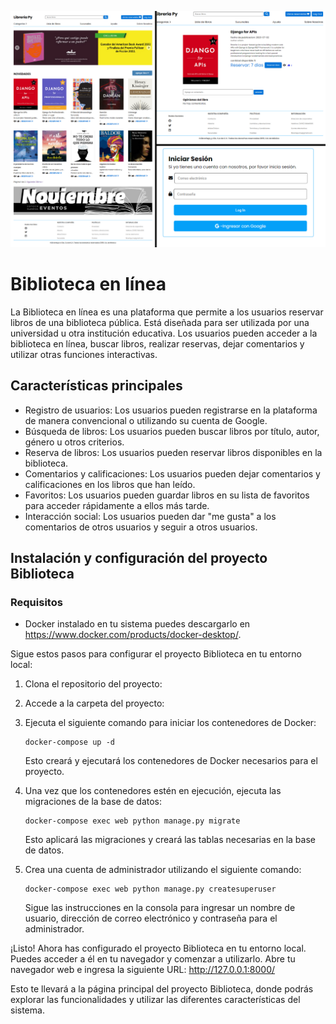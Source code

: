 ![Texto alternativo](https://github.com/zk-error/ch4-bookstore/blob/master/ejemplo.png)
# Biblioteca en línea

La Biblioteca en línea es una plataforma que permite a los usuarios reservar libros de una biblioteca pública. Está diseñada para ser utilizada por una universidad u otra institución educativa. Los usuarios pueden acceder a la biblioteca en línea, buscar libros, realizar reservas, dejar comentarios y utilizar otras funciones interactivas.

## Características principales

- Registro de usuarios: Los usuarios pueden registrarse en la plataforma de manera convencional o utilizando su cuenta de Google.
- Búsqueda de libros: Los usuarios pueden buscar libros por título, autor, género u otros criterios.
- Reserva de libros: Los usuarios pueden reservar libros disponibles en la biblioteca.
- Comentarios y calificaciones: Los usuarios pueden dejar comentarios y calificaciones en los libros que han leído.
- Favoritos: Los usuarios pueden guardar libros en su lista de favoritos para acceder rápidamente a ellos más tarde.
- Interacción social: Los usuarios pueden dar "me gusta" a los comentarios de otros usuarios y seguir a otros usuarios.



## Instalación y configuración del proyecto Biblioteca
### Requisitos

- Docker  instalado en tu sistema puedes descargarlo en https://www.docker.com/products/docker-desktop/.

Sigue estos pasos para configurar el proyecto Biblioteca en tu entorno local:

1. Clona el repositorio del proyecto:

2. Accede a la carpeta del proyecto:

3. Ejecuta el siguiente comando para iniciar los contenedores de Docker:

   ```shell
   docker-compose up -d
   ```

   Esto creará y ejecutará los contenedores de Docker necesarios para el proyecto.

4. Una vez que los contenedores estén en ejecución, ejecuta las migraciones de la base de datos:

   ```shell
   docker-compose exec web python manage.py migrate
   ```

   Esto aplicará las migraciones y creará las tablas necesarias en la base de datos.

5. Crea una cuenta de administrador utilizando el siguiente comando:

   ```shell
   docker-compose exec web python manage.py createsuperuser
   ```

   Sigue las instrucciones en la consola para ingresar un nombre de usuario, dirección de correo electrónico y contraseña para el administrador.

¡Listo! Ahora has configurado el proyecto Biblioteca en tu entorno local. Puedes acceder a él en tu navegador y comenzar a utilizarlo.
Abre tu navegador web e ingresa la siguiente URL: http://127.0.0.1:8000/

Esto te llevará a la página principal del proyecto Biblioteca, donde podrás explorar las funcionalidades y utilizar las diferentes características del sistema.
